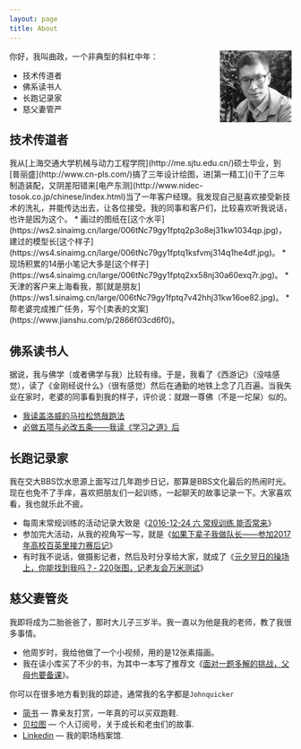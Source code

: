 ```yaml
---
layout: page
title: About
---
```


<!-- <img src="John.jpeg" class="profile-picture" width="128" align="right"> -->
<img src="A Father from a boy s cam.jpg" class="profile-picture" width="128" align="right">

你好，我叫曲政，一个非典型的斜杠中年：

* 技术传道者
* 佛系读书人
* 长跑记录家
* 慈父妻管严

<h2>技术传道者</h2>
我从[上海交通大学机械与动力工程学院](http://me.sjtu.edu.cn/)硕士毕业，到[普丽盛](http://www.cn-pls.com/)搞了三年设计绘图，进[第一精工]()干了三年制造装配，又阴差阳错来[电产东测](http://www.nidec-tosok.co.jp/chinese/index.html)当了一年客户经理。我发现自己挺喜欢接受新技术的洗礼，并能传达出去，让各位接受。我的同事和客户们，比较喜欢听我说话，也许是因为这个。
* 画过的图纸在[这个水平](https://ws2.sinaimg.cn/large/006tNc79gy1fptq2p3o8ej31kw1034qp.jpg)，建过的模型长[这个样子](https://ws4.sinaimg.cn/large/006tNc79gy1fptq1ksfvmj314q1he4df.jpg)。
* 现场积累的14册小笔记大多是[这个样子](https://ws4.sinaimg.cn/large/006tNc79gy1fptq2xx58nj30a60exq7r.jpg)。
* 天津的客户来上海看我，那[就是朋友](https://ws1.sinaimg.cn/large/006tNc79gy1fptq7v42hhj31kw16oe82.jpg)。
* 帮老婆完成推广任务，写个[卖表的文案](https://www.jianshu.com/p/2866f03cd6f0)。

<h2>佛系读书人</h2>

据说，我与佛学（或者佛学与我）比较有缘。于是，我看了《西游记》（没啥感觉），读了《金刚经说什么》（很有感觉）然后在通勤的地铁上念了几百遍。当我失业在家时，老婆的同事看到我的样子，评价说：就跟一尊佛（不是一坨屎）似的。

* [我读盖洛威的马拉松悠哉跑法](https://www.jianshu.com/p/5b7e7659d0e0)
* [必做五项与必改五条——我读《学习之道》后](https://www.jianshu.com/p/7dc93deffe4e)


<h2>长跑记录家</h2>

我在交大BBS饮水思源上面写过几年跑步日记，那算是BBS文化最后的热闹时光。现在也免不了手痒，喜欢把朋友们一起训练，一起聊天的故事记录一下。大家喜欢看，我也就乐此不疲。

* 每周末常规训练的活动记录大致是《[2016-12-24 六 常规训练 能否常来](https://www.jianshu.com/p/d66fbfff033d)》
* 参加完大活动，从我的视角写一写，就是《[如果下辈子我做队长——参加2017年高校百英里接力赛后记](https://www.jianshu.com/p/d24eded05352)》
* 有时我不说话，做摄影记者，然后及时分享给大家，就成了《[元夕翌日的操场上，你能找到我吗？- 220张图，记老友会万米测试](https://mp.weixin.qq.com/s/wT9p5HcHyEyIujpYvjZcBQ)》

<h2>慈父妻管炎</h2>

我即将成为二胎爸爸了，那时大儿子三岁半。我一直以为他是我的老师，教了我很多事情。

* 他周岁时，我给他做了一个小视频，用的是12张素描画。
* 我在读小库买了不少的书，为其中一本写了推荐文《[面对一题多解的挑战，父母也要备课](https://www.jianshu.com/p/34ebb3229f6c)》。

<!-- You can find me on a variety of world–wild–interweb sites where my username is usually `John Qu` -->

你可以在很多地方看到我的踪迹，通常我的名字都是`Johnquicker`

- [简书](https://www.jianshu.com/u/4b4715327b8e) — 靠亲友打赏，一年真的可以买双跑鞋.
- [贝拉图](https://github.com/john-qu) — 个人订阅号，关于成长和老虫们的故事.
- [Linkedin](https://www.linkedin.com/in/%E6%94%BF-%E6%9B%B2-bbb95b100/) — 我的职场档案馆.
